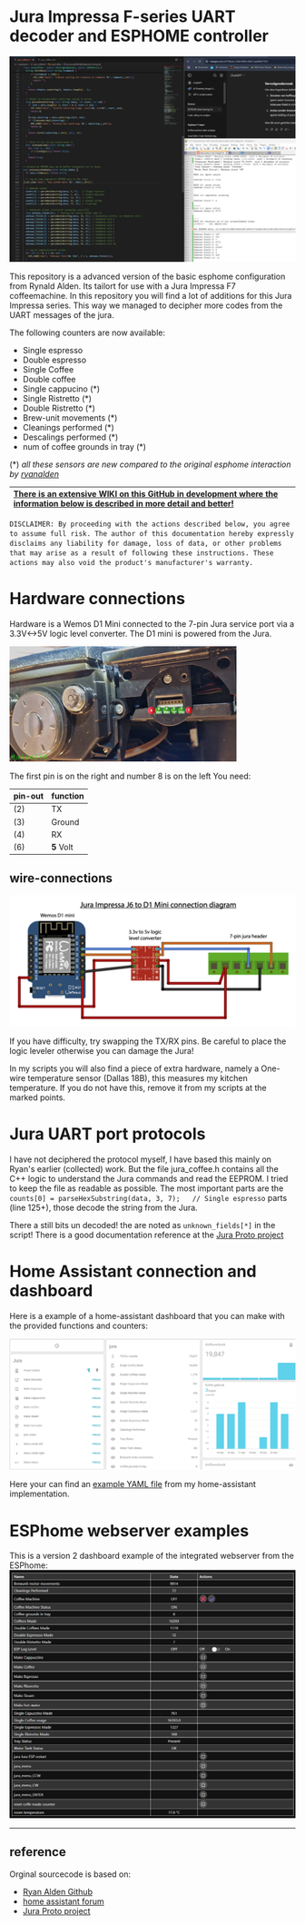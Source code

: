
# Jura Impressa F-series UART decoder and ESPHOME controller

![coding_example](/images/coding_example.jpg)

This repository is a advanced version of the basic esphome configuration from Rynald Alden. Its tailort for use with a Jura Impressa F7 coffeemachine.
In this repository you will find a lot of additions for this Jura Impressa series. This way we managed to decipher more codes from the UART messages of the jura.

The following counters are now available:

- Single espresso
- Double espresso
- Single Coffee
- Double coffee
- Single cappucino (*)
- Single Ristretto (*)
- Double Ristretto (*)
- Brew-unit movements (*)
- Cleanings performed (*)
- Descalings performed (*)
- num of coffee grounds in tray (*)

(*) _all these sensors are new compared to the original esphome interaction by [ryanalden]_

| **[There is an extensive WIKI on this GitHub in development where the information below is described in more detail and better!](https://github.com/alco28/Jura-F7-ESPHOME/wiki)** |
| :--------------------------------------------------------------------------------------------------------------------------- |

``DISCLAIMER: By proceeding with the actions described below, you agree to assume full risk. The author of this documentation hereby expressly disclaims any liability for damage, loss of data, or other problems that may arise as a result of following these instructions. These actions may also void the product's manufacturer's warranty.``

# Hardware connections

Hardware is a Wemos D1 Mini connected to the 7-pin Jura service port via a 3.3V<->5V logic level converter. The D1 mini is powered from the Jura.

![ueart2](./images/uart_pinout.png)

The first pin is on the right and number 8 is on the left
You need:

| pin-out | function    |
| :------ | :--------- |
| (2)     | TX         |
| (3)     | Ground     |
| (4)     | RX         |
| (6)     | **5** Volt |

## wire-connections

![connections](images/connection-diagram.png)

If you have difficulty, try swapping the TX/RX pins.
Be careful to place the logic leveler otherwise you can damage the Jura!

In my scripts you will also find a piece of extra hardware, namely a One-wire temperature sensor (Dallas 18B), this measures my kitchen temperature. If you do not have this, remove it from my scripts at the marked points.

# Jura UART port protocols

I have not deciphered the protocol myself, I have based this mainly on Ryan's earlier (collected) work. But the file jura_coffee.h contains all the C++ logic to understand the Jura commands and read the EEPROM. I tried to keep the file as readable as possible. The most important parts are the ``counts[0] = parseHexSubstring(data, 3, 7);   // Single espresso`` parts (line 125+), those decode the string from the Jura. 

There a still bits un decoded! the are noted as ``unknown_fields[*]`` in the script!
There is a good documentation reference at the [Jura Proto project][Jura Proto github]

# Home Assistant connection and dashboard

Here is a example of a home-assistant dashboard that you can make with the provided functions and counters:

![dashboard](images/HA-dashboard.png)

Here your can find an [example YAML file](../Home-assistant%20dashboard%20example.yaml) from my home-assistant implementation.

# ESPhome webserver examples

This is a version 2 dashboard example of the integrated webserver from the ESPhome:
![esphome webserver example ](/images/esphome-webcounters.png)

----

## reference

Orginal sourcecode is based on:

- [Ryan Alden Github][ryanalden]
- [home assistant forum]
- [Jura Proto project][Jura Proto github]

[ryanalden]: https://github.com/ryanalden/esphome-jura-component
[home assistant forum]: https://community.home-assistant.io/t/control-your-jura-coffee-machine/26604
[Jura Proto github]: https://github.com/Jutta-Proto/protocol-cpp?tab=readme-ov-file